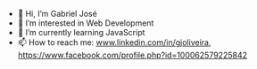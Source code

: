 - 👋 Hi, I’m Gabriel José
- 👀 I’m interested in Web Development
- 🌱 I’m currently learning JavaScript
- 📫 How to reach me: www.linkedin.com/in/gjoliveira, https://www.facebook.com/profile.php?id=100062579225842
<!---
gjoliveira/gjoliveira is a ✨ special ✨ repository because its `README.md` (this file) appears on your GitHub profile.
You can click the Preview link to take a look at your changes.
--->
